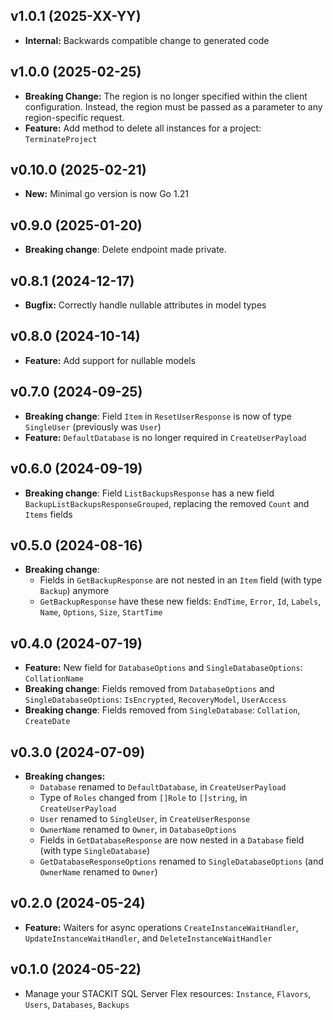## v1.0.1 (2025-XX-YY)
- **Internal:** Backwards compatible change to generated code

## v1.0.0 (2025-02-25)
- **Breaking Change:** The region is no longer specified within the client configuration. Instead, the region must be passed as a parameter to any region-specific request.
- **Feature:** Add method to delete all instances for a project: `TerminateProject`

## v0.10.0 (2025-02-21)
- **New:** Minimal go version is now Go 1.21

## v0.9.0 (2025-01-20)

- **Breaking change**: Delete endpoint made private.

## v0.8.1 (2024-12-17)

- **Bugfix:** Correctly handle nullable attributes in model types

## v0.8.0 (2024-10-14)

- **Feature:** Add support for nullable models

## v0.7.0 (2024-09-25)

- **Breaking change**: Field `Item` in `ResetUserResponse` is now of type `SingleUser` (previously was `User`)
- **Feature:** `DefaultDatabase` is no longer required in `CreateUserPayload`

## v0.6.0 (2024-09-19)

- **Breaking change**: Field `ListBackupsResponse` has a new field `BackupListBackupsResponseGrouped`, replacing the removed `Count` and `Items` fields

## v0.5.0 (2024-08-16)

- **Breaking change**:
  - Fields in `GetBackupResponse` are not nested in an `Item` field (with type `Backup`) anymore
  - `GetBackupResponse` have these new fields: `EndTime`, `Error`, `Id`, `Labels`, `Name`, `Options`, `Size`, `StartTime`

## v0.4.0 (2024-07-19)

- **Feature:** New field for `DatabaseOptions` and `SingleDatabaseOptions`: `CollationName`
- **Breaking change**: Fields removed from `DatabaseOptions` and `SingleDatabaseOptions`: `IsEncrypted`, `RecoveryModel`, `UserAccess`
- **Breaking change**: Fields removed from `SingleDatabase`: `Collation`, `CreateDate`

## v0.3.0 (2024-07-09)

- **Breaking changes:**
  - `Database` renamed to `DefaultDatabase`, in `CreateUserPayload`
  - Type of `Roles` changed from `[]Role` to `[]string`, in `CreateUserPayload`
  - `User` renamed to `SingleUser`, in `CreateUserResponse`
  - `OwnerName` renamed to `Owner`, in `DatabaseOptions`
  - Fields in `GetDatabaseResponse` are now nested in a `Database` field (with type `SingleDatabase`)
  - `GetDatabaseResponseOptions` renamed to `SingleDatabaseOptions` (and `OwnerName` renamed to `Owner`)

## v0.2.0 (2024-05-24)

- **Feature:** Waiters for async operations `CreateInstanceWaitHandler`, `UpdateInstanceWaitHandler`, and `DeleteInstanceWaitHandler`

## v0.1.0 (2024-05-22)

- Manage your STACKIT SQL Server Flex resources: `Instance`, `Flavors`, `Users`, `Databases`, `Backups`
